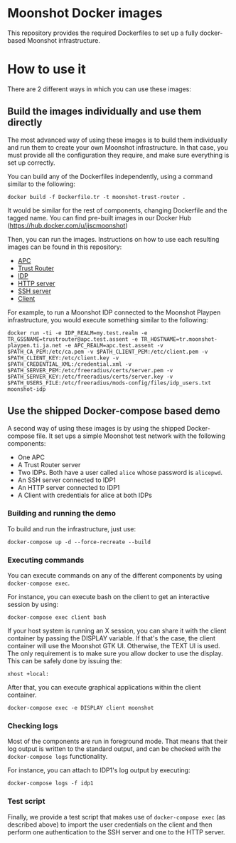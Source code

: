 # Moonshot Docker images
This repository provides the required Dockerfiles to set up a fully docker-based Moonshot infrastructure.

# How to use it
There are 2 different ways in which you can use these images:

## Build the images individually and use them directly
The most advanced way of using these images is to build them individually and run them to create your own Moonshot infrastructure.
In that case, you must provide all the configuration they require, and make sure everything is set up correctly.

You can build any of the Dockerfiles independently, using a command similar to the following:
```
docker build -f Dockerfile.tr -t moonshot-trust-router .
```
It would be similar for the rest of components, changing Dockerfile and the tagged name.
You can find pre-built images in our Docker Hub (https://hub.docker.com/u/jiscmoonshot)

Then, you can run the images. Instructions on how to use each resulting images can be found in this repository:
* [APC](Dockerfile.apc.md)
* [Trust Router](Dockerfile.tr.md)
* [IDP](Dockerfile.idp.md)
* [HTTP server](Dockerfile.httpserver.md)
* [SSH server](Dockerfile.sshserver.md)
* [Client](Dockerfile.client.md)

For example, to run a Moonshot IDP connected to the Moonshot Playpen infrastructure, you would execute something similar to the following:
```
docker run -ti -e IDP_REALM=my.test.realm -e TR_GSSNAME=trustrouter@apc.test.assent -e TR_HOSTNAME=tr.moonshot-playpen.ti.ja.net -e APC_REALM=apc.test.assent -v $PATH_CA_PEM:/etc/ca.pem -v $PATH_CLIENT_PEM:/etc/client.pem -v $PATH_CLIENT_KEY:/etc/client.key -v $PATH_CREDENTIAL_XML:/credential.xml -v $PATH_SERVER_PEM:/etc/freeradius/certs/server.pem -v $PATH_SERVER_KEY:/etc/freeradius/certs/server.key -v $PATH_USERS_FILE:/etc/freeradius/mods-config/files/idp_users.txt moonshot-idp
```

## Use the shipped Docker-compose based demo
A second way of using these images is by using the shipped Docker-compose file.
It set ups a simple Moonshot test network with the following components:
* One APC
* A Trust Router server
* Two IDPs. Both have a user called `alice` whose password is `alicepwd`.
* An SSH server connected to IDP1
* An HTTP server connected to IDP1
* A Client with credentials for alice at both IDPs

### Building and running the demo
To build and run the infrastructure, just use:
```
docker-compose up -d --force-recreate --build
```

### Executing commands
You can execute commands on any of the different components by using `docker-compose exec`.

For instance, you can execute bash on the client to get an interactive session by using:
```
docker-compose exec client bash
```

If your host system is running an X session, you can share it with the client container by passing the DISPLAY variable.
If that's the case, the client container will use the Moonshot GTK UI. Otherwise, the TEXT UI is used.
The only requirement is to make sure you allow docker to use the display. This can be safely done by issuing the:
```
xhost +local:
```

After that, you can execute graphical applications within the client container.
```
docker-compose exec -e DISPLAY client moonshot
```

### Checking logs
Most of the components are run in foreground mode. That means that their log output is written to the standard output,
and can be checked with the `docker-compose logs` functionality.

For instance, you can attach to IDP1's log output by executing:
```
docker-compose logs -f idp1
```

### Test script
Finally, we provide a test script that makes use of `docker-compose exec` (as described above)
to import the user credentials on the client and then perform one authentication to the SSH server and one to the HTTP server.


